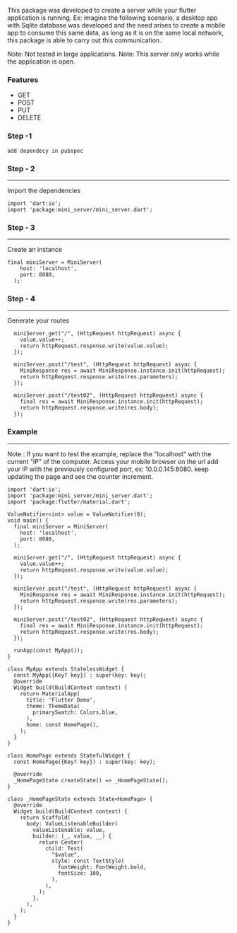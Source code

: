 This package was developed to create a server while your flutter application is running.
Ex: imagine the following scenario, a desktop app with Sqlite database was developed and the need arises to create a mobile app to consume this same data, as long as it is on the same local network, this package is able to carry out this communication.
 
Note: Not tested in large applications.
Note: This server only works while the application is open.

### Features

- GET 
- POST 
- PUT
- DELETE

### Step -1
```
add dependecy in pubspec
```

### Step - 2
----
Import the dependencies
```
import 'dart:io';
import 'package:mini_server/mini_server.dart';

```


### Step - 3
----
Create an instance
```
final miniServer = MiniServer(
    host: 'localhost',
    port: 8080,
  );

```

### Step - 4
----
Generate your routes
```
  miniServer.get("/", (HttpRequest httpRequest) async {
    value.value++;
    return httpRequest.response.write(value.value);
  });

  miniServer.post("/test", (HttpRequest httpRequest) async {
    MiniResponse res = await MiniResponse.instance.init(httpRequest);
    return httpRequest.response.write(res.parameters);
  });

  miniServer.post("/test02", (HttpRequest httpRequest) async {
    final res = await MiniResponse.instance.init(httpRequest);
    return httpRequest.response.write(res.body);
  });

```

### Example
---
Note : 
If you want to test the example, replace the "localhost" with the current "IP" of the computer. Access your mobile browser on the url add your IP with the previously configured port, ex: 10.0.0.145:8080.
keep updating the page and see the counter increment.
```
import 'dart:io';
import 'package:mini_server/mini_server.dart';
import 'package:flutter/material.dart';

ValueNotifier<int> value = ValueNotifier(0);
void main() {
  final miniServer = MiniServer(
    host: 'localhost',
    port: 8080,
  );

  miniServer.get("/", (HttpRequest httpRequest) async {
    value.value++;
    return httpRequest.response.write(value.value);
  });

  miniServer.post("/test", (HttpRequest httpRequest) async {
    MiniResponse res = await MiniResponse.instance.init(httpRequest); 
    return httpRequest.response.write(res.parameters);
  });

  miniServer.post("/test02", (HttpRequest httpRequest) async {
    final res = await MiniResponse.instance.init(httpRequest);
    return httpRequest.response.write(res.body);
  });

  runApp(const MyApp());
}

class MyApp extends StatelessWidget {
  const MyApp({Key? key}) : super(key: key);
  @override
  Widget build(BuildContext context) {
    return MaterialApp(
      title: 'Flutter Demo',
      theme: ThemeData(
        primarySwatch: Colors.blue,
      ),
      home: const HomePage(),
    );
  }
}

class HomePage extends StatefulWidget {
  const HomePage({Key? key}) : super(key: key);

  @override
  _HomePageState createState() => _HomePageState();
}

class _HomePageState extends State<HomePage> {
  @override
  Widget build(BuildContext context) {
    return Scaffold(
      body: ValueListenableBuilder(
        valueListenable: value,
        builder: (_, value, __) {
          return Center(
            child: Text(
              "$value",
              style: const TextStyle(
                fontWeight: FontWeight.bold,
                fontSize: 100,
              ),
            ),
          );
        },
      ),
    );
  }
}


```




